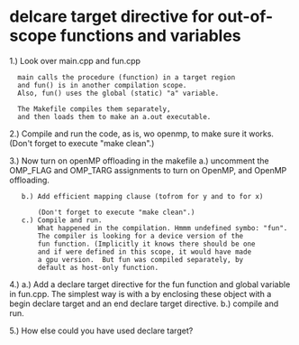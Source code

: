 # delcare target directive for out-of-scope functions and variables

  1.) Look over main.cpp and fun.cpp

      main calls the procedure (function) in a target region
      and fun() is in another compilation scope.
      Also, fun() uses the global (static) "a" variable.

      The Makefile compiles them separately,
      and then loads them to make an a.out executable.

  2.) Compile and run the code, as is, wo openmp,
      to make sure it works.
      (Don't forget to execute "make clean".)

  3.) Now turn on openMP offloading in the makefile
       a.) uncomment the OMP_FLAG and OMP_TARG 
           assignments to turn on OpenMP, and OpenMP offloading.

       b.) Add efficient mapping clause (tofrom for y and to for x)

           (Don't forget to execute "make clean".)
       c.) Compile and run.
           What happened in the compilation. Hmmm undefined symbo: "fun".
           The compiler is looking for a device version of the 
           fun function. (Implicitly it knows there should be one
           and if were defined in this scope, it would have made
           a gpu version.  But fun was compiled separately, by
           default as host-only function.
  4.) 
       a.) Add a declare target directive for the fun function and
           global variable in fun.cpp.  The simplest way is with a
           by enclosing these object with a begin declare target
           and an end declare target directive.
       b.) compile and run.

   5.) How else could you have used declare target?
